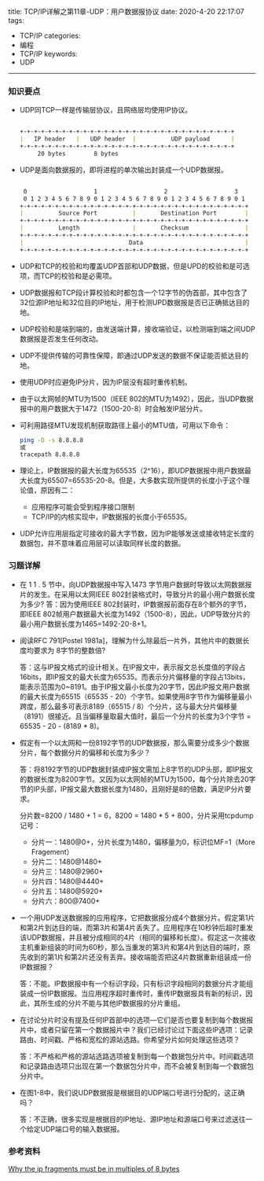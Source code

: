 title: TCP/IP详解之第11章-UDP：用户数据报协议
date: 2020-4-20 22:17:07
tags:
- TCP/IP
categories:
- 编程
- TCP/IP
keywords:
- UDP

---

### 知识要点

- UDP同TCP一样是传输层协议，且网络层均使用IP协议。
    
    ```markdown
    
    +-+-+-+-+-+-+-+-+-+-+-+-+-+-+-+-+-+-+-+-+-+-+-+-+-+-+-+-+-+-+
    |   IP header   |   UDP header  |          UDP payload      |
    +-+-+-+-+-+-+-+-+-+-+-+-+-+-+-+-+-+-+-+-+-+-+-+-+-+-+-+-+-+-+
         20 bytes        8 bytes
    ```
<!-- more -->    

- UDP是面向数据报的，即将进程的单次输出封装成一个UDP数据报。
    
    ```markdown
    
     0                   1                   2                   3
     0 1 2 3 4 5 6 7 8 9 0 1 2 3 4 5 6 7 8 9 0 1 2 3 4 5 6 7 8 9 0 1
    +-+-+-+-+-+-+-+-+-+-+-+-+-+-+-+-+-+-+-+-+-+-+-+-+-+-+-+-+-+-+-+-+
    |          Source Port          |       Destination Port        |
    +-+-+-+-+-+-+-+-+-+-+-+-+-+-+-+-+-+-+-+-+-+-+-+-+-+-+-+-+-+-+-+-+
    |          Length               |       Checksum                |
    +-+-+-+-+-+-+-+-+-+-+-+-+-+-+-+-+-+-+-+-+-+-+-+-+-+-+-+-+-+-+-+-+
    |                              Data                             |
    +-+-+-+-+-+-+-+-+-+-+-+-+-+-+-+-+-+-+-+-+-+-+-+-+-+-+-+-+-+-+-+-+
    ```
    
- UDP和TCP的校验和均覆盖UDP首部和UDP数据，但是UPD的校验和是可选项，而TCP的校验和是必需项。
- UDP数据报和TCP段计算校验和时都包含一个12字节的伪首部，其中包含了32位源IP地址和32位目的IP地址，用于检测UPD数据报是否已正确抵达目的地。
- UDP校验和是端到端的，由发送端计算，接收端验证，以检测端到端之间UDP数据报是否发生任何改动。
- UDP不提供传输的可靠性保障，即通过UDP发送的数据不保证能否抵达目的地。
- 使用UDP时应避免IP分片，因为IP层没有超时重传机制。
- 由于以太网帧的MTU为1500（IEEE 802的MTU为1492），因此，当UDP数据报中的用户数据大于1472（1500-20-8）时会触发IP层分片。
- 可利用路径MTU发现机制获取路径上最小的MTU值，可用以下命令：
    
    ```bash
    ping -D -s 8.8.8.8
    或 
    tracepath 8.8.8.8
    ```
    
- 理论上，IP数据报的最大长度为65535（2^16），即UDP数据报中用户数据最大长度为65507=65535-20-8。但是，大多数实现所提供的长度小于这个理论值，原因有二：
    - 应用程序可能会受到程序接口限制
    - TCP/IP的内核实现中，IP数据报的长度小于65535。
- UDP允许应用层指定可接收的最大字节数，因为IP能够发送或接收特定长度的数据包，并不意味着应用层可以读取同样长度的数据。

### 习题详解

- 在 1 1 . 5 节中，向UDP数据报中写入1473 字节用户数据时导致以太网数据报片的发生。在采用以太网IEEE 802封装格式时，导致分片的最小用户数据长度为多少?
答：因为使用IEEE 802封装时，IP数据报前面存在8个额外的字节，即IEEE 802帧用户数据最大长度为1492（1500-8），因此，UDP导致分片的最小用户数据长度为1465=1492-20-8+1。
- 阅读RFC 791[Postel 1981a]，理解为什么除最后一片外，其他片中的数据长度均要求为
8字节的整数倍?
    
    答：这与IP报文格式的设计相关。在IP报文中，表示报文总长度值的字段占16bits，即IP报文的最大长度为65535。而表示分片偏移量的字段占13bits，能表示范围为0~8191。由于IP报文最小长度为20字节，因此IP报文用户数据的最大长度为65515（65535 - 20）个字节。如果使用8字节作为偏移量最小跨度，那么最多可表示8189（65515 / 8）个分片，这与最大分片偏移量（8191）很接近。且当偏移量取最大值时，最后一个分片的长度为3个字节 = 65535 - 20 - (8189 * 8)。
    
- 假定有一个以太网和一份8192字节的UDP数据报，那么需要分成多少个数据分片，每个数据分片的偏移和长度为多少？
    
    答：将8192字节的UDP数据封装成IP报文需加上8字节的UDP头部，即IP报文的数据长度为8200字节。又因为以太网帧的MTU为1500，每个分片除去20字节的IP头部，IP报文最大数据长度为1480，且刚好是8的倍数，满足IP分片要求。
    
    分片数=8200 / 1480 + 1 = 6，8200 = 1480 * 5 + 800，分片采用tcpdump记号：
    
    - 分片一：1480@0+，分片长度为1480，偏移量为0，标识位MF=1（More Fragement）
    - 分片二：1480@1480+
    - 分片三：1480@2960+
    - 分片四：1480@4440+
    - 分片五：1480@5920+
    - 分片六：800@7400+
- 一个用UDP发送数据报的应用程序，它把数据报分成4个数据分片。假定第1片和第2片到达目的端，而第3片和第4片丢失了。应用程序在10秒钟后超时重发该UDP数据报，并且被分成相同的4片（相同的偏移和长度）。假定这一次接收主机重新组装的时间为60秒，那么当重发的第3片和第4片到达目的端时，原先收到的第1片和第2片还没有丢弃。接收端能否把这4片数据重新组装成一份IP数据报？
    
    答：不能。IP数据报中有一个标识字段，只有标识字段相同的数据分片才能组装成一份IP数据报。当应用程序超时重传时，重传IP数据报具有新的标识，因此，其所生成的分片不能与其他IP数据报的分片重组。
    
- 在讨论分片时没有提及任何IP首部中的选项—它们是否也要复制到每个数据报片中，或者只留在第一个数据报片中？我们已经讨论过下面这些IP选项：记录路由、时间戳、严格和宽松的源站选路。你希望分片如何处理这些选项？
    
    答：不严格和严格的源站选路选项被复制到每一个数据包分片中。时间戳选项和记录路由选项只出现在第一个数据包分片中，而不会被复制到每一个数据包分片中。
    
- 在图1-8中，我们说UDP数据报是根据目的UDP端口号进行分配的，这正确吗？
    
    答：不正确，很多实现是根据目的IP地址、源IP地址和源端口号来过滤送往一个给定UDP端口号的输入数据报。
    

### 参考资料

[Why the ip fragments must be in multiples of 8 bytes](https://stackoverflow.com/questions/7846442/why-the-ip-fragments-must-be-in-multiples-of-8-bytes)